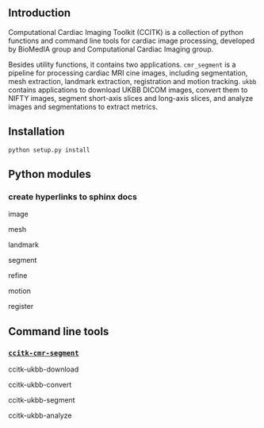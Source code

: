 ## Introduction

Computational Cardiac Imaging Toolkit (CCITK) is a collection of python functions and command line tools for
cardiac image processing, developed by BioMedIA group and Computational Cardiac Imaging group. 

Besides utility functions, it contains two applications. `cmr_segment` is a pipeline for processing cardiac MRI cine 
images, including segmentation, mesh extraction, landmark extraction, registration and motion tracking.
`ukbb` contains applications to download UKBB DICOM images, convert them to NIFTY images, segment short-axis slices and 
long-axis slices, and analyze images and segmentations to extract metrics. 


## Installation

```
python setup.py install
```

## Python modules

### create hyperlinks to sphinx docs
image

mesh

landmark

segment

refine

motion

register


## Command line tools

### [`ccitk-cmr-segment`](ccitk/cmr_segment/README.md)



ccitk-ukbb-download

ccitk-ukbb-convert

ccitk-ukbb-segment

ccitk-ukbb-analyze

